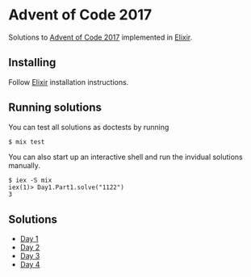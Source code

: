# Advent of Code 2017

Solutions to [Advent of Code 2017](https://adventofcode.com/) implemented in [Elixir](https://elixir-lang.github.io/).

## Installing

Follow [Elixir](https://elixir-lang.github.io/install.html) installation instructions.

## Running solutions

You can test all solutions as doctests by running 

```bash
$ mix test
```

You can also start up an interactive shell and run the invidual solutions manually.

```
$ iex -S mix
iex(1)> Day1.Part1.solve("1122")
3
```

## Solutions

* [Day 1](lib/day1.exs)
* [Day 2](lib/day2.exs)
* [Day 3](lib/day3.exs)
* [Day 4](lib/day4.exs)
